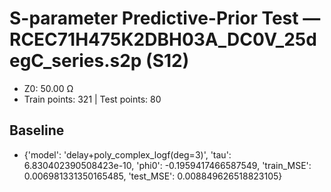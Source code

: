 # S-parameter Predictive-Prior Test — RCEC71H475K2DBH03A_DC0V_25degC_series.s2p (S12)
- Z0: 50.00 Ω
- Train points: 321  |  Test points: 80

## Baseline
- {'model': 'delay+poly_complex_logf(deg=3)', 'tau': 6.830402390508423e-10, 'phi0': -0.1959417466587549, 'train_MSE': 0.006981331350165485, 'test_MSE': 0.008849626518823105}
